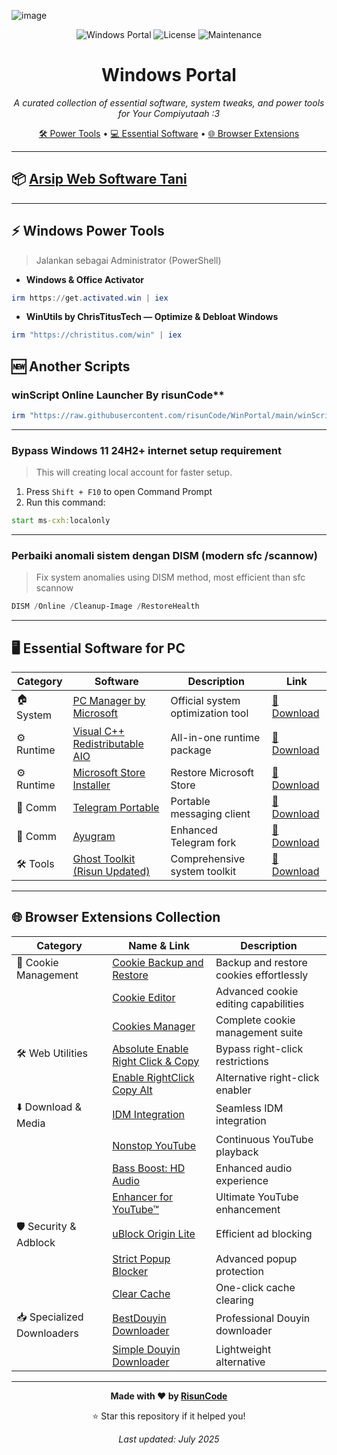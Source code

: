 ![image](https://github.com/user-attachments/assets/986baf78-9444-4b7c-a789-e95f2fe13546)
<div align="center"> 

![Windows Portal](https://img.shields.io/badge/Windows-Portal-0078D4?style=for-the-badge&logo=windows&logoColor=white)
![License](https://img.shields.io/badge/License-MIT-green?style=for-the-badge)
![Maintenance](https://img.shields.io/badge/Maintained-Yes-brightgreen?style=for-the-badge)

# Windows Portal

*A curated collection of essential software, system tweaks, and power tools for Your Compiyutaah :3*

[🛠️ Power Tools](#-windows-power-tools) • [💻 Essential Software](#-essential-software-for-pc) • [🌐 Browser Extensions](#-browser-extensions-collection)
</div>

---

## 📦 [Arsip Web Software Tani](https://github.com/risunCode/Windows-Portal/tree/main/Software_Ehem)
 
---

## ⚡ Windows Power Tools 
> Jalankan sebagai Administrator (PowerShell)

- **Windows & Office Activator**
```powershell
irm https://get.activated.win | iex
```

- **WinUtils by ChrisTitusTech — Optimize & Debloat Windows**
```powershell
irm "https://christitus.com/win" | iex
```
  
## 🆕 Another Scripts
### winScript Online Launcher By risunCode**
```powershell
irm "https://raw.githubusercontent.com/risunCode/WinPortal/main/winScript/WinScriptLauncher.ps1" | iex
```

---

### **Bypass Windows 11 24H2+ internet setup requirement**
> This will creating local account for faster setup.
1. Press `Shift + F10` to open Command Prompt
2. Run this command:
```cmd
start ms-cxh:localonly
```

---

### Perbaiki anomali sistem dengan DISM (modern sfc /scannow)
> Fix system anomalies using DISM method, most efficient than sfc scannow
```powershell
DISM /Online /Cleanup-Image /RestoreHealth
```

---

## 🖥️ Essential Software for PC

| Category   | Software                    | Description                      | Link |
|------------|-----------------------------|-----------------------------------|------|
| 🏠 System  | [PC Manager by Microsoft](https://pcmanager.microsoft.com/en-us) | Official system optimization tool | [🔗 Download](https://pcmanager.microsoft.com/en-us) |
| ⚙️ Runtime | [Visual C++ Redistributable AIO](https://github.com/abbodi1406/vcredist/releases/download/v0.84.0/VisualCppRedist_AIO_x86_x64_84.zip) | All-in-one runtime package | [🔗 Download](https://github.com/abbodi1406/vcredist/releases/download/v0.84.0/VisualCppRedist_AIO_x86_x64_84.zip) |
| ⚙️ Runtime | [Microsoft Store Installer](https://github.com/fernvenue/microsoft-store/releases/download/v1.0.0.0/MicrosoftStore.exe) | Restore Microsoft Store | [🔗 Download](https://github.com/fernvenue/microsoft-store/releases/download/v1.0.0.0/MicrosoftStore.exe) |
| 💬 Comm    | [Telegram Portable](https://telegram.org/dl/desktop/win64_portable) | Portable messaging client | [🔗 Download](https://telegram.org/dl/desktop/win64_portable) |
| 💬 Comm    | [Ayugram](https://github.com/AyuGram/AyuGramDesktop/releases) | Enhanced Telegram fork | [🔗 Download](https://github.com/AyuGram/AyuGramDesktop/releases) |
| 🛠️ Tools   | [Ghost Toolkit (Risun Updated)](https://github.com/risunCode/Ghost-Toolbox-Universal/releases/download/Toolbox/Ghost.Toolbox-RisunUpdatedWork.zip) | Comprehensive system toolkit | [🔗 Download](https://github.com/risunCode/Ghost-Toolbox-Universal/releases/download/Toolbox/Ghost.Toolbox-RisunUpdatedWork.zip) |

---

## 🌐 Browser Extensions Collection

| Category                  | Name & Link | Description |
|---------------------------|--------------|-------------|
| 🍪 Cookie Management      | [Cookie Backup and Restore](https://chromewebstore.google.com/detail/cookie-backup-and-restore/cndobhdcpmpilkebeebeecgminfhkpcj) | Backup and restore cookies effortlessly |
|                           | [Cookie Editor](https://chromewebstore.google.com/detail/cookie-editor/hlkenndednhfkekhgcdicdfddnkalmdm) | Advanced cookie editing capabilities |
|                           | [Cookies Manager](https://chromewebstore.google.com/detail/cookie-editor/iphcomljdfghbkdcfndaijbokpgddeno) | Complete cookie management suite |
| 🛠️ Web Utilities          | [Absolute Enable Right Click & Copy](https://chromewebstore.google.com/detail/absolute-enable-right-cli/jdocbkpgdakpekjlhemmfcncgdjeiika) | Bypass right-click restrictions |
|                           | [Enable RightClick Copy Alt](https://chromewebstore.google.com/detail/enable-right-click-copy/khpdiolbjggapokjloppdibgapcfkojd) | Alternative right-click enabler |
| ⬇️ Download & Media      | [IDM Integration](https://chromewebstore.google.com/detail/idm-integration-module/ngpampappnmepgilojfohadhhmbhlaek) | Seamless IDM integration |
|                           | [Nonstop YouTube](https://chromewebstore.google.com/detail/nonstop-youtube/opgenniblhhdkjrigheleehipgeidionm) | Continuous YouTube playback |
|                           | [Bass Boost: HD Audio](https://chromewebstore.google.com/detail/bass-boost-hd-audio/mghabdfikjldejcdcmclcmpcmknjahli) | Enhanced audio experience |
|                           | [Enhancer for YouTube™](https://chromewebstore.google.com/detail/Enhancer%20for%20YouTube%E2%84%A2/ponfpcnoihfmfllpaingbgckeeldkhle) | Ultimate YouTube enhancement |
| 🛡️ Security & Adblock    | [uBlock Origin Lite](https://chromewebstore.google.com/detail/ublock-origin-lite/ddkjiahejlhfcafbddmgiahcphecmpfh) | Efficient ad blocking |
|                           | [Strict Popup Blocker](https://chromewebstore.google.com/detail/popup-blocker-strict/aefkmifgmaafnojlojpnekbpbmjiiogg) | Advanced popup protection |
|                           | [Clear Cache](https://chromewebstore.google.com/detail/clear-cache/cppjkneekbjaeellbfkmgnhonkkjfpdn) | One-click cache clearing |
| 📥 Specialized Downloaders| [BestDouyin Downloader](https://chromewebstore.google.com/detail/douyin-video-downloader/knbeilbpfnelpbeoofhnkfbfcldpfehn) | Professional Douyin downloader |
|                           | [Simple Douyin Downloader](https://chromewebstore.google.com/detail/simple-douyin-downloader/hpdbhmoofegmpcggbhofpkpppkcncnmj) | Lightweight alternative |

---  

<div align="center">

**Made with ❤️ by [RisunCode](https://github.com/risunCode)**  

⭐ Star this repository if it helped you!  

_Last updated: July 2025_

</div>
